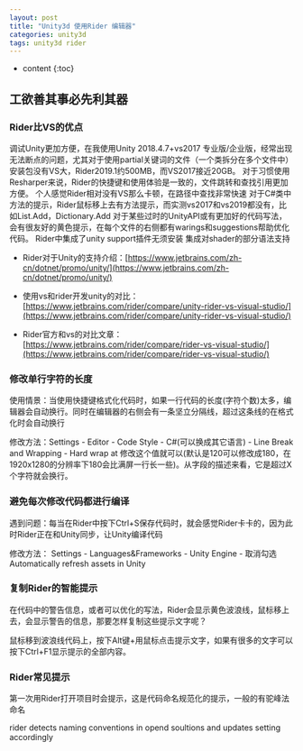```yaml
---
layout: post
title: "Unity3d 使用Rider 编辑器"
categories: unity3d
tags: unity3d rider 
---
```


* content
{:toc}


## 工欲善其事必先利其器

### Rider比VS的优点

调试Unity更加方便，在我使用Unity 2018.4.7+vs2017 专业版/企业版，经常出现无法断点的问题，尤其对于使用partial关键词的文件（一个类拆分在多个文件中）
安装包没有VS大，Rider2019.1约500MB，而VS2017接近20GB。
对于习惯使用Resharper来说，Rider的快捷键和使用体验是一致的，文件跳转和查找引用更加方便。
个人感觉Rider相对没有VS那么卡顿，在路径中查找非常快速
对于C#类中方法的提示，Rider鼠标移上去有方法提示，而实测vs2017和vs2019都没有，比如List.Add，Dictionary.Add
对于某些过时的UnityAPI或有更加好的代码写法，会有很友好的黄色提示，在每个文件的右侧都有warings和suggestions帮助优化代码。
Rider中集成了unity support插件无须安装
集成对shader的部分语法支持

- Rider对于Unity的支持介绍：[https://www.jetbrains.com/zh-cn/dotnet/promo/unity/](https://www.jetbrains.com/zh-cn/dotnet/promo/unity/)

- 使用vs和rider开发unity的对比：[https://www.jetbrains.com/rider/compare/unity-rider-vs-visual-studio/](https://www.jetbrains.com/rider/compare/unity-rider-vs-visual-studio/)

- Rider官方和vs的对比文章：[https://www.jetbrains.com/rider/compare/rider-vs-visual-studio/](https://www.jetbrains.com/rider/compare/rider-vs-visual-studio/)


### 修改单行字符的长度
使用情景：当使用快捷键格式化代码时，如果一行代码的长度(字符个数)太多，编辑器会自动换行。同时在编辑器的右侧会有一条坚立分隔线，超过这条线的在格式化时会自动换行

修改方法：Settings - Editor - Code Style - C#(可以换成其它语言) - Line Break and Wrapping - Hard wrap at 修改这个值就可以(默认是120可以修改成180，在1920x1280的分辨率下180会比满屏一行长一些)。从字段的描述来看，它是超过X个字符就会换行。

### 避免每次修改代码都进行编译
遇到问题：每当在Rider中按下Ctrl+S保存代码时，就会感觉Rider卡卡的，因为此时Rider正在和Unity同步，让Unity编译代码

修改方法： Settings - Languages&Frameworks - Unity Engine - 取消勾选 Automatically refresh assets in Unity

### 复制Rider的智能提示
在代码中的警告信息，或者可以优化的写法，Rider会显示黄色波浪线，鼠标移上去，会显示警告的信息，那要怎样复制这些提示文字呢？

鼠标移到波浪线代码上，按下Alt键+用鼠标点击提示文字，如果有很多的文字可以按下Ctrl+F1显示提示的全部内容。

### Rider常见提示
第一次用Rider打开项目时会提示，这是代码命名规范化的提示，一般的有驼峰法命名

rider detects naming conventions in opend soultions and updates setting accordingly